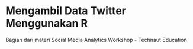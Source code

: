 # Mengambil Data Twitter Menggunakan R
Bagian dari materi Social Media Analytics Workshop - Technaut Education
